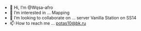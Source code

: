 - 👋 Hi, I’m @Wqsa-afro
- 👀 I’m interested in ... Mapping
- 💞️ I’m looking to collaborate on ... server Vanilla Station on SS14
- 📫 How to reach me ... potas10@bk.ru

<!---
Wqsa-afro/Wqsa-afro is a ✨ special ✨ repository because its `README.md` (this file) appears on your GitHub profile.
You can click the Preview link to take a look at your changes.
--->
